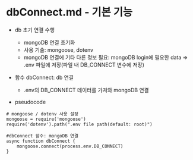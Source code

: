 # dbConnect.md - 기본 기능
- db 초기 연결 수행
    + mongoDB 연결 초기화
    + 사용 기술: mongoose, dotenv
    + mongoDB 연결에 기타 다른 정보 필요: mongoDB login에 필요한 data => .env 파일에 저장(파일 내 DB_CONNECT 변수에 저장) 

- 함수 dbConnect: db 연결
    + .env의 DB_CONNECT 데이터를 가져와 mongoDB 연결

- pseudocode
```
# mongoose / dotenv 사용 설정
mongoose = require('mongoose')
require('dotenv').path(".env file path(default: root)")

#dbConnect 함수: mongoDB 연결
async function dbConnect {
    mongoose.connect(process.env.DB_CONNECT)
}

```
